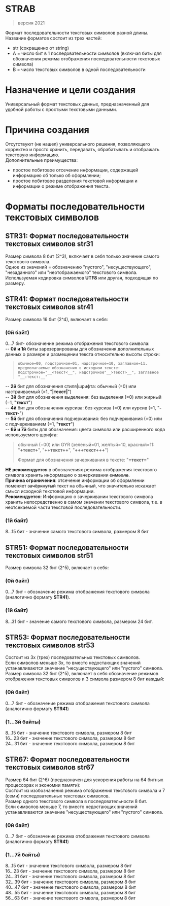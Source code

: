 # STRAB   
> версия 2021   
>       
Формат последовательности текстовых символов разной длины. Название форматов состоит из трех частей:
- str (сокращенно от string)
- A = число бит в 1 последовательности символов (включая биты для обозначения режима отображения последовательности текстовых символа)
- B = число текстовых символов в одной последовательности    

# Назначение и цели создания      
Универсальный формат текстовых данных, предназначенный для удобной работы с простыми текстовыми данными.   

# Причина создания   
Отсутствуют (не нашел) универсального решения, позволяющего корректно и просто хранить, передавать, обрабатывать и отображать текстовую информацию.   
Дополнительные преимущества:
- простое побитовое отсечение информации, содержащей информацию об только об оформлении;
- простое побитовое разделения текстовой информации и информации о режиме отображения текста. 

# Форматы последовательности текстовых символов
## STR31: Формат последовательности текстовых символов str31   
Размер символа 8 бит (2^3), включает в себя только значение самого текстового символа.   
Одное из значений = обозначению "пустого", "несуществующего", "незаданного" или "неотображаемого" текстового символа.   
Используемая кодировка символов **UTF8** или другая, подходящая по размеру.   

## STR41: Формат последовательности текстовых символов str41   
Размер символа 16 бит (2^4), включает в себя:   
### (0й байт)   
0...7 бит- обозначение режима отображения текстового символа:   
-- **0й и 1й** биты зарезервированы для обозначения дополнительных данных о размере и размещении текста относительно высоты строки:   
>     обычное=00, подстрочное=01, надстрочное=10, заглавное=11.   
>     предполагаемые обозначения в исходном тексте: подстрочное="__<текст<__", надстрочное"__>текст>__", заглавное "__:текст:__"   
>    
-- **2й** бит для обозначения стиля|шрифта:   обычный (=0) или настраиваемый (=1, "__|текст|__")   
-- **3й** бит для обозначения выделения:      без выделения (=0) или жирный (=1, "__*текст*__")   
-- **4й** бит для обозначения курсива:        без курсива (=0) или курсив (=1, "__-текст-__")   
-- **5й** бит для обозначения подчеркивания:  без подчеркивания (=0) или с подчеркиванием (=1, "__текст__")   
-- **6й и 7й** биты для обозначения:          цвета символа или расширенного кода используемого шрифта:   
> обычный (=00) или GYR (зеленый=01, желтый=10, красный=11: "__+текст+__", "__++текст++__", "__+++текст+++__")   
> 
> Формат для обозначения зачеркивания в тексте: "__=текст=__"  
> 
**НЕ рекомендуется** в обозначениях режима отображения текстового символа хранить информацию о зачеркивании ~~символа~~.   
**Причина ограничения**: отсечение информации об оформлении поменяет ~~зачёркнутый~~ текст на обычный, что значительно искажает смысл исходной текстовой информации.   
**Рекомендуется**: Информацию о зачеркивании текстового символа хранить непосредственно в самом значении текстового символа, т.е. в неотсекаемой части текстовой последовательности.   

### (1й байт)
8...15 бит - значение самого текстового символа, размером 8 бит   

## STR51: Формат последовательности текстовых символов str51   
Размер символа 32 бит (2^5), включает в себя:   
### (0й байт)
0...7 бит   - обозначение режима отображения текстового символа (аналогично формату **STR41**).   
### (1й байт)
8...31 бит  - значение самого текстового символа, размером 24 бит.   

## STR53: Формат последовательности текстовых символов str53   
Состоит из 3х (трех) последовательных текстовых символов.   
Если символов меньше 3х, то вместо недостающих значений устанавливаются значение "несуществующего" или "пустого" символа.   
Размер символа 32 бит (2^5), включает в себя обозначение режимов отображения текстовых символов и 3 символа размером 8 бит каждый:   
### (0й байт)
0...7 бит   - обозначение режима отображения текстового символа (аналогично формату **STR41**)   
### (1...3й байты)
8...15 бит  - значение текстового символа, размером 8 бит   
16...23 бит - значение текстового символа, размером 8 бит   
24...31 бит - значение текстового символа, размером 8 бит   

## STR67: Формат последовательности текстовых символов str67   
Размер 64 бит (2^6) (предназначен для ускорения работы на 64 битных процессорах и экономии памяти):   
Состоит из изобозначения режима отображения текстового символа и 7 (семи) последовательных текстовых символов.   
Размер одного текстового символа в последовательности 8 бит.   
Если символов меньше 7, то вместо недостающих значений устанавливаются значение "несуществующего" или "пустого" символа.   
   
### (0й байт)
0...7 бит   - обозначение режима отображения текстового символа (аналогично формату **STR41**)   
### (1...7й байты)
8...15 бит  - значение текстового символа, размером 8 бит   
16...23 бит - значение текстового символа, размером 8 бит   
24...31 бит - значение текстового символа, размером 8 бит   
32...39 бит - значение текстового символа, размером 8 бит   
40...47 бит - значение текстового символа, размером 8 бит   
48...55 бит - значение текстового символа, размером 8 бит   
56...63 бит - значение текстового символа, размером 8 бит   

